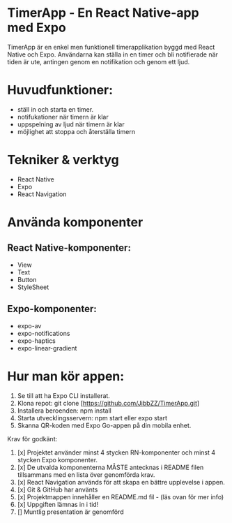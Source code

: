# TimerApp - En React Native-app med Expo
TimerApp är en enkel men funktionell timerapplikation byggd med React Native och Expo. Användarna kan ställa in en timer och bli notifierade när tiden är ute, antingen genom en notifikation och genom ett ljud.


# Huvudfunktioner:
- ställ in och starta en timer.
- notifukationer när timern är klar
- uppspelning av ljud när timern är klar
- möjlighet att stoppa och återställa timern

# Tekniker & verktyg
- React Native
- Expo 
- React Navigation 

# Använda komponenter
## React Native-komponenter:
- View
- Text
- Button
- StyleSheet 

## Expo-komponenter:
- expo-av
- expo-notifications
- expo-haptics
- expo-linear-gradient


# Hur man kör appen:
1. Se till att ha Expo CLI installerat.
2. Klona repot: git clone [https://github.com/JibbZZ/TimerApp.git]
3. Installera beroenden: npm install
4. Starta utvecklingsservern: npm start eller expo start
5. Skanna QR-koden med Expo Go-appen på din mobila enhet.


Krav för godkänt:
1. [x] Projektet använder minst 4 stycken RN-komponenter och minst 4 stycken Expo
komponenter.
2. [x] De utvalda komponenterna MÅSTE antecknas i README filen tillsammans med en
lista över genomförda krav.
3. [x] React Navigation används för att skapa en bättre upplevelse i appen.
4. [x] Git & GitHub har använts
5. [x] Projektmappen innehåller en README.md fil - (läs ovan för mer info)
6. [x] Uppgiften lämnas in i tid!
7. [] Muntlig presentation är genomförd